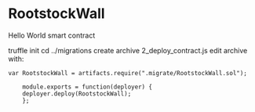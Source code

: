 # RootstockWall
Hello World smart contract

truffle init
cd ../migrations
create archive 2_deploy_contract.js
edit archive with: 


	var RootstockWall = artifacts.require(".migrate/RootstockWall.sol");

		module.exports = function(deployer) {
		deployer.deploy(RootstockWall);
		};
